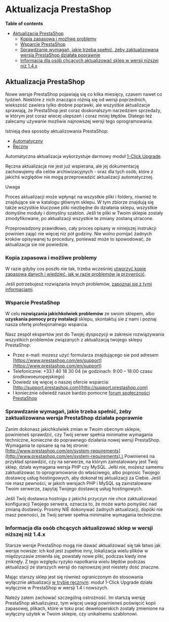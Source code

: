 # Aktualizacja PrestaShop

**Table of contents**

* [Aktualizacja PrestaShop](./#AktualizacjaPrestaShop-AktualizacjaPrestaShop)
  * [Kopia zapasowa i możliwe problemy](./#AktualizacjaPrestaShop-Kopiazapasowaimożliweproblemy)
  * [Wsparcie PrestaShop](./#AktualizacjaPrestaShop-WsparciePrestaShop)
  * [Sprawdzanie wymagań, jakie trzeba spełnić, żeby zaktualizowana wersja PrestaShop działała poprawnie](./#AktualizacjaPrestaShop-Sprawdzaniewymagań,jakietrzebaspełnić,żebyzaktualizowanawersjaPrestaShopdziałałapoprawnie)
  * [Informacja dla osób chcących aktualizować sklep w wersji niższej niż 1.4.x ](./#AktualizacjaPrestaShop-Informacjadlaosóbchcącychaktualizowaćsklepwwersjiniższejniż1.4.x)

## Aktualizacja PrestaShop <a href="#aktualizacjaprestashop-aktualizacjaprestashop" id="aktualizacjaprestashop-aktualizacjaprestashop"></a>

Nowe wersje PrestaShop pojawiają się co kilka miesięcy, czasem nawet co tydzień. Niektóre z nich znacząco różnią się od wersji poprzednich, wiekszość zawiera tylko drobne poprawki, ale wszystkie aktualizacje sprawiają, że PrestaShop jest coraz doskonalszym narzedziem sprzedaży, w którym jest coraz wiecej ulepszeń i coraz mniej błędów. Dlatego też zalecamy używanie mozliwie najnowszej wersji tego oprogramowania.

Istnieją dwa sposoby aktualizowania PrestaShop:

* [Automatyczny](automatyczna-aktualizacja.md)
* [Ręczny](reczna-aktualizacja.md)

Automatyczna aktualizacja wykorzystuje darmowy moduł [1-Click Upgrade](http://addons.prestashop.com/en/administration-tools-prestashop-modules/5496-1-click-upgrade-autoupgrade.html).

Ręczna aktualizacja nie jest już wspierana, ale jej dokumentację zachowujemy dla celów archiwizacyjnych - oraz dla tych osób, które z jakichś względów nie mogą przeprowadzić aktualizacji automatycznej.

Uwaga

Proces aktualizacji może wpłynąć na wszystkie pliki i foldery, również te znajdujące sie w katalogu głównym sklepu. W tym zbiorze znajdują się także wszystkie kluczowe pliki niezbędne do działania sklepu, wszystkie domyślne moduły i domyślny szablon. Jeśli te pliki w Twoim sklepie zostały zmodyfikowane, po aktualizacji wszystkie te zmiany zostaną utracone.

Przeprowadzony prawidłowo, cały proces opisany w niniejszej instrukcji powinien zająć nie więcej niz pół godziny. Nie wolno pomijać żadnych kroków opisywanej tu procedury, ponieważ może to spowodować, że aktualizacja sie nie powiedzie.

### Kopia zapasowa i możliwe problemy <a href="#aktualizacjaprestashop-kopiazapasowaimozliweproblemy" id="aktualizacjaprestashop-kopiazapasowaimozliweproblemy"></a>

W razie gdyby cos poszło nie tak, trzeba wcześniej [utworzyć kopię zapasową danych i wiedzieć, jak w razie problemów ją przywrócić](../../english-documentation/updating-prestashop/making-and-restoring-your-own-backup.md).

Jeśli potrzebujesz rozwiązania innych problemów, [zapoznaj sie z tymi informacjami](../../english-documentation/updating-prestashop/in-case-of-issues.md).  &#x20;

### Wsparcie PrestaShop <a href="#aktualizacjaprestashop-wsparcieprestashop" id="aktualizacjaprestashop-wsparcieprestashop"></a>

W celu **rozwiązania jakichkolwiek problemów** ze swoim sklepem, albo **uzyskania pomocy przy instalacji** sklepu, skontaktuj sie z nami i poznaj nasza ofertę profesjonalnego wsparcia.

Nasz zespół ekspertów jest do Twojej dyspozycji  w zakresie rozwiązywania wszystkich problemów związanych z aktualizacją twojego sklepu PrestaShop:

* Przez e-mail: mozesz użyć formularza znajdującego sie pod adresem [https://www.prestashop.com/en/support](https://www.prestashop.com/en/support)
* Telefonicznie: +33.1 40 18 30 04 (w godzinach: 9:00  – 18:00 czasu środkowoeuropejskiego)
* Dowiedz się więcej o naszej ofercie wsparcia: [http://support.prestashop.com](http://support.prestashop.com)
* I koniecznie odwiedź nasze bardzo pomocne [forum społeczności PrestaShop](http://www.prestashop.com/forums/)

### Sprawdzanie wymagań, jakie trzeba spełnić, żeby zaktualizowana wersja PrestaShop działała poprawnie <a href="#aktualizacjaprestashop-sprawdzaniewymagan-jakietrzebaspelnic-zebyzaktualizowanawersjaprestashopdzial" id="aktualizacjaprestashop-sprawdzaniewymagan-jakietrzebaspelnic-zebyzaktualizowanawersjaprestashopdzial"></a>

Zanim dokonasz jakichkolwiek zmian w Twoim obecnym sklepie, powinieneś sprawdzić, czy Twój serwer spełnia minimalne wymagania techniczne, konieczne do poprawnego działania nowej wersji PrestaShop. Wymagania te opisane są na tej stronie: [http://www.prestashop.com/en/system-requirements](http://www.prestashop.com/en/system-requirements).\
Powinieneś na przykład sprawdzić, czy na serwerze, na którym zainstalowany jest Twój sklep, działa wymagana wersja PHP czy MySQL. Jełśi nie, możesz samemu zaktualizowac to oprogramowanie do właściwego, albo poprosic Twojego dostawcę usług hostingowych, aby dokonał tej aktualizacji za Ciebie. Jeśli nie masz pewności, w jakich wersjach PHP i MySQL są zainstalowane Twoim serwerze, zapytaj Twojego dostawcę usług hostingowych.

Jeśli Twój dostawca hostnigu z jakichś przyczyn nie chce zaktualizować konfiguracji Twojego serwera, oznacza to, że może warto pomyśleć nad zmianą dostawcy. Prosimy NIE dokonywać żadnych aktualizacji, dopóki nie masz pewności, że Twój serwer spełnia minimalne wymagania techniczne.

### Informacja dla osób chcących aktualizować sklep w wersji niższej niż 1.4.x  <a href="#aktualizacjaprestashop-informacjadlaosobchcacychaktualizowacsklepwwersjinizszejniz1.4.x" id="aktualizacjaprestashop-informacjadlaosobchcacychaktualizowacsklepwwersjinizszejniz1.4.x"></a>

Starsze wersje PrestaShop mogą nie dawać aktualizować się tak łatwo jak wersje nowsze: ich kod jest zupełnie inny, lokalizacja wielu plików w międzyczasie zmieniła się, powstały nowe pliki, podczas kiedy inne zniknęły. Z tego względu ryzyko napotkania wielu błędów podczas aktualizacji ze starszych wersji do najnowszej jest niestety dość znaczne.

Mając starszy sklep jest się również ograniczonym do stosowania wyłącznie aktualizacji  [w trybie ręcznym](reczna-aktualizacja.md): moduł 1-Click Upgrade działa wyłącznie w PrestaShop w wersji 1.4 i nowszych.&#x20;

Należy zatem zachować szczególną ostrożność. Im starszą wersję PrestaShop aktualizujesz, tym więcej uwagi powinieneś poświęcić kopii zapasowej, plikach, które w toku prac deweloperskich zostały zmienione na wyłączny użytek w Twoim sklepie, czy unikalnemu szablonowi.&#x20;
